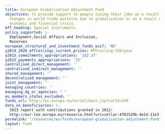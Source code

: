 ```yaml
---
title: European Globalisation Adjustment Fund
objectives: To provide support to people losing their jobs as a result of major structural
  changes in world trade patterns due to globalisation or as a result of the global
  economic and financial crisis.
mff_heading: Special instruments
policy_supported: |-
  Employment,Social Affairs and Inclusion,
  Reserves
european_structural_and_investment_funds_esif: 'NO'
y2014_2020_mffceilings_current_prices: MFFceiling:150/year
y2015_commitments_appropriations: '162.37'
y2015_payments_appropriations: '25'
centralised_direct_management: ''
centralised_indirect_management: ''
shared_management: ''
decentralised_management: ''
joint_management: ''
managing_countries: ''
managing_dg_or_agencies: " "
eu_members_states_excluded: ''
funds_url: http://ec.europa.eu/social/main.jsp?catId=326
data_on_beneficiaries: |-
  2013 report with contributions granted in 2012:
  http://eur-lex.europa.eu/resource.html?uri=cellar:4f81520b-4e1d-11e3-ae03-01aa75ed71a1.0006.01/DOC_1&format=PDF
permalink: "/resources/eu/funds/european-globalisation-adjustment-fund"
layout: fund
---
```

